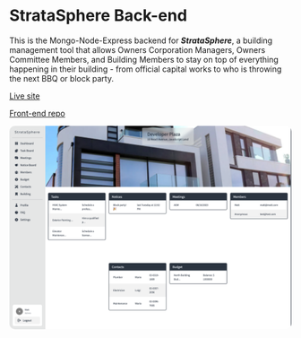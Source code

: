 # StrataSphere Back-end

This is the Mongo-Node-Express backend for **_StrataSphere_**, a building management tool that allows Owners Corporation Managers, Owners Committee Members, and Building Members to stay on top of everything happening in their building - from official capital works to who is throwing the next BBQ or block party.

[Live site](https://stratasphere.netlify.app/)

[Front-end repo](https://github.com/Manage-My-Block/client)

<p align="center">
  <img src="https://github.com/Manage-My-Block/client/blob/main/docs/Screenshot%20Capture%20-%202023-08-04%20-%2013-55-32.png?raw=true" style='border-radius: 10px' alt='stratasphere dashboard'/>
</p>
